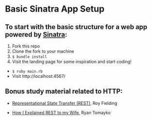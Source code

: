 
# Basic Sinatra App Setup

## To start with the basic structure for a web app powered by [Sinatra](http://www.sinatrarb.com/):
1. Fork this repo
2. Clone the fork to your machine
3. `$ bundle install`
4. Visit the landing page for some inspiration and start coding!
  - `$ ruby main.rb`
  - Visit http://localhost:4567/

## Bonus study material related to HTTP:

- [Representational State Transfer
(REST)](https://www.ics.uci.edu/~fielding/pubs/dissertation/rest_arch_style.htm), Roy Fielding

- [How I Explained REST to my Wife](http://web.archive.org/web/20130116005443/http://tomayko.com/writings/rest-to-my-wife), Ryan Tomayko
